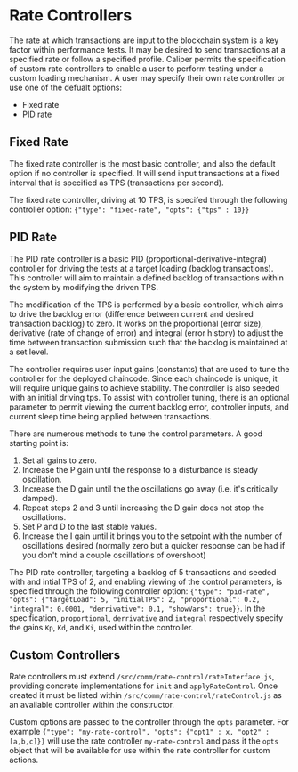 # Rate Controllers

The rate at which transactions are input to the blockchain system is a key factor within performance tests. It may be desired to send transactions at a specified rate or follow a specified profile. Caliper permits the specification of custom rate controllers to enable a user to perform testing under a custom loading mechanism. A user may specify their own rate controller or use one of the defualt options:

- Fixed rate
- PID rate

## Fixed Rate
The fixed rate controller is the most basic controller, and also the default option if no controller is specified. It will send input transactions at a fixed interval that is specified as TPS (transactions per second).

The fixed rate controller, driving at 10 TPS, is specifed through the following controller option: `{"type": "fixed-rate", "opts": {"tps" : 10}}`

## PID Rate
The PID rate controller is a basic PID (proportional-derivative-integral) controller for driving the tests at a target loading (backlog transactions). This controller will aim to maintain a defined backlog of transactions within the system by modifying the driven TPS.

The modification of the TPS is performed by a basic controller, which aims to drive the backlog error (difference between current and desired transaction backlog) to zero. It works on the proportional (error size), derivative (rate of change of error) and integral (error history) to adjust the time between transaction submission such that the backlog is maintained at a set level.

The controller requires user input gains (constants) that are used to tune the controller for the deployed chaincode. Since each chaincode is unique, it will require unique gains to achieve stability. The controller is also seeded with an initial driving tps. To assist with controller tuning, there is an optional parameter to permit viewing the current backlog error, controller inputs, and current sleep time being applied between transactions.

There are numerous methods to tune the control parameters. A good starting point is:
1. Set all gains to zero.
2. Increase the P gain until the response to a disturbance is steady oscillation.
3. Increase the D gain until the the oscillations go away (i.e. it's critically damped).
4. Repeat steps 2 and 3 until increasing the D gain does not stop the oscillations.
5. Set P and D to the last stable values.
6. Increase the I gain until it brings you to the setpoint with the number of oscillations desired (normally zero but a quicker response can be had if you don't mind a couple oscillations of overshoot)

The PID rate controller, targeting a backlog of 5 transactions and seeded with and intial TPS of 2, and enabling viewing of the control parameters, is specified through the following controller option: `{"type": "pid-rate", "opts": {"targetLoad": 5, "initialTPS": 2, "proportional": 0.2, "integral": 0.0001, "derrivative": 0.1, "showVars": true}}`. In the specification, `proportional`, `derrivative` and `integral` respectively specify the gains `Kp`, `Kd`, and `Ki`, used within the controller.

## Custom Controllers

Rate controllers must extend `/src/comm/rate-control/rateInterface.js`, providing concrete implementations for `init` and `applyRateControl`. Once created it must be listed within `/src/comm/rate-control/rateControl.js` as an available controller within the constructor.

Custom options are passed to the controller through the `opts` parameter. For example `{"type": "my-rate-control", "opts": {"opt1" : x, "opt2" : [a,b,c]}}` will use the rate controller `my-rate-control` and pass it the `opts` object that will be available for use within the rate controller for custom actions.

